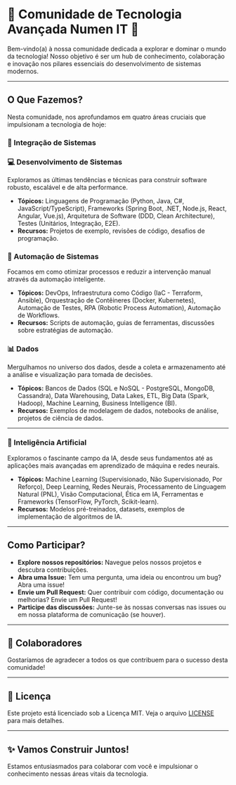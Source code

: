 # 🚀 Comunidade de Tecnologia Avançada Numen IT 🚀

Bem-vindo(a) à nossa comunidade dedicada a explorar e dominar o mundo da tecnologia! Nosso objetivo é ser um hub de conhecimento, colaboração e inovação nos pilares essenciais do desenvolvimento de sistemas modernos.

---

## O Que Fazemos?

Nesta comunidade, nos aprofundamos em quatro áreas cruciais que impulsionam a tecnologia de hoje:

### 🔗 Integração de Sistemas

### 💻 Desenvolvimento de Sistemas
Exploramos as últimas tendências e técnicas para construir software robusto, escalável e de alta performance.
- **Tópicos:** Linguagens de Programação (Python, Java, C#, JavaScript/TypeScript), Frameworks (Spring Boot, .NET, Node.js, React, Angular, Vue.js), Arquitetura de Software (DDD, Clean Architecture), Testes (Unitários, Integração, E2E).
- **Recursos:** Projetos de exemplo, revisões de código, desafios de programação.

### 🤖 Automação de Sistemas
Focamos em como otimizar processos e reduzir a intervenção manual através da automação inteligente.
- **Tópicos:** DevOps, Infraestrutura como Código (IaC - Terraform, Ansible), Orquestração de Contêineres (Docker, Kubernetes), Automação de Testes, RPA (Robotic Process Automation), Automação de Workflows.
- **Recursos:** Scripts de automação, guias de ferramentas, discussões sobre estratégias de automação.

### 📊 Dados
Mergulhamos no universo dos dados, desde a coleta e armazenamento até a análise e visualização para tomada de decisões.
- **Tópicos:** Bancos de Dados (SQL e NoSQL - PostgreSQL, MongoDB, Cassandra), Data Warehousing, Data Lakes, ETL, Big Data (Spark, Hadoop), Machine Learning, Business Intelligence (BI).
- **Recursos:** Exemplos de modelagem de dados, notebooks de análise, projetos de ciência de dados.

---

### 🧠 Inteligência Artificial
Exploramos o fascinante campo da IA, desde seus fundamentos até as aplicações mais avançadas em aprendizado de máquina e redes neurais.
- **Tópicos:** Machine Learning (Supervisionado, Não Supervisionado, Por Reforço), Deep Learning, Redes Neurais, Processamento de Linguagem Natural (PNL), Visão Computacional, Ética em IA, Ferramentas e Frameworks (TensorFlow, PyTorch, Scikit-learn).
- **Recursos:** Modelos pré-treinados, datasets, exemplos de implementação de algoritmos de IA.

---

## Como Participar?

- **Explore nossos repositórios:** Navegue pelos nossos projetos e descubra contribuições.
- **Abra uma Issue:** Tem uma pergunta, uma ideia ou encontrou um bug? Abra uma issue!
- **Envie um Pull Request:** Quer contribuir com código, documentação ou melhorias? Envie um Pull Request!
- **Participe das discussões:** Junte-se às nossas conversas nas issues ou em nossa plataforma de comunicação (se houver).

---

## 🤝 Colaboradores

Gostaríamos de agradecer a todos os que contribuem para o sucesso desta comunidade!

---

## 📄 Licença

Este projeto está licenciado sob a Licença MIT. Veja o arquivo [LICENSE](LICENSE) para mais detalhes.

---

## ✨ Vamos Construir Juntos!

Estamos entusiasmados para colaborar com você e impulsionar o conhecimento nessas áreas vitais da tecnologia.
